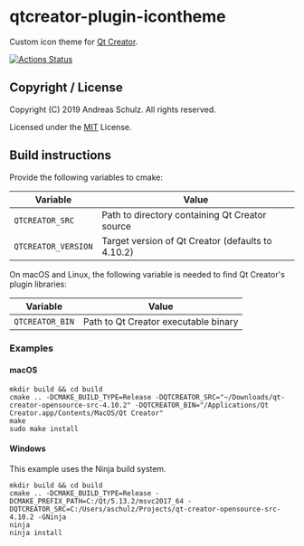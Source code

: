 # qtcreator-plugin-icontheme

Custom icon theme for [Qt Creator](http://qt-project.org/wiki/Category:Tools::QtCreator).


[![Actions Status](https://github.com/Longhanks/qtcreator-plugin-icontheme/workflows/Continuous%20Integration/badge.svg)](https://github.com/Longhanks/qtcreator-plugin-icontheme/actions)

## Copyright / License

Copyright (C) 2019 Andreas Schulz. All rights reserved.

Licensed under the [MIT](https://github.com/Longhanks/qtcreator-plugin-icontheme/blob/master/LICENSE) License.

## Build instructions

Provide the following variables to cmake:

| Variable            | Value                                             |
| ------------------- | ------------------------------------------------- |
| `QTCREATOR_SRC`     | Path to directory containing Qt Creator source    |
| `QTCREATOR_VERSION` | Target version of Qt Creator (defaults to 4.10.2) |

On macOS and Linux, the following variable is needed to find Qt Creator's plugin libraries:

| Variable            | Value                                             |
| ------------------- | ------------------------------------------------- |
| `QTCREATOR_BIN`     | Path to Qt Creator executable binary              |

### Examples

#### macOS

```
mkdir build && cd build
cmake .. -DCMAKE_BUILD_TYPE=Release -DQTCREATOR_SRC="~/Downloads/qt-creator-opensource-src-4.10.2" -DQTCREATOR_BIN="/Applications/Qt Creator.app/Contents/MacOS/Qt Creator"
make
sudo make install
```

#### Windows

This example uses the Ninja build system.

```
mkdir build && cd build
cmake .. -DCMAKE_BUILD_TYPE=Release -DCMAKE_PREFIX_PATH=C:/Qt/5.13.2/msvc2017_64 -DQTCREATOR_SRC=C:/Users/aschulz/Projects/qt-creator-opensource-src-4.10.2 -GNinja
ninja
ninja install
```
